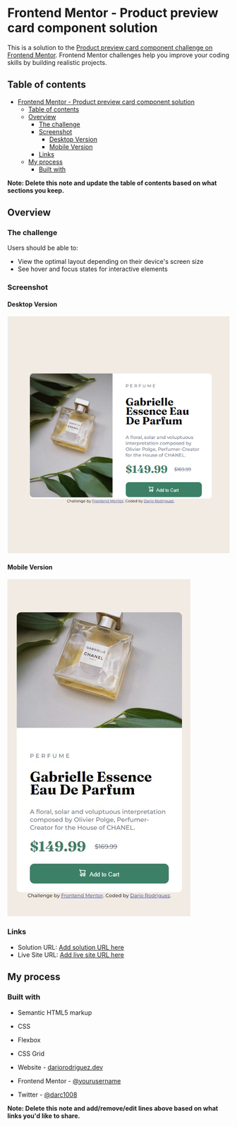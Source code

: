 # Frontend Mentor - Product preview card component solution

This is a solution to the [Product preview card component challenge on Frontend Mentor](https://www.frontendmentor.io/challenges/product-preview-card-component-GO7UmttRfa). Frontend Mentor challenges help you improve your coding skills by building realistic projects. 

## Table of contents

- [Frontend Mentor - Product preview card component solution](#frontend-mentor---product-preview-card-component-solution)
  - [Table of contents](#table-of-contents)
  - [Overview](#overview)
    - [The challenge](#the-challenge)
    - [Screenshot](#screenshot)
      - [Desktop Version](#desktop-version)
      - [Mobile Version](#mobile-version)
    - [Links](#links)
  - [My process](#my-process)
    - [Built with](#built-with)

**Note: Delete this note and update the table of contents based on what sections you keep.**

## Overview

### The challenge

Users should be able to:

- View the optimal layout depending on their device's screen size
- See hover and focus states for interactive elements

### Screenshot

#### Desktop Version
![](./screenshot/../screenshots/desktop.png)

#### Mobile Version
![](./screenshot/../screenshots/mobile.jpg)



### Links

- Solution URL: [Add solution URL here](https://github.com/darc1008/product-preview-card.git)
- Live Site URL: [Add live site URL here](https://timely-beignet-aa20bb.netlify.app/)

## My process

### Built with

- Semantic HTML5 markup
- CSS 
- Flexbox
- CSS Grid




- Website - [dariorodriguez.dev](https://www.dariorodriguez.dev)
- Frontend Mentor - [@yourusername](https://www.frontendmentor.io/profile/darc1008)
- Twitter - [@darc1008](https://www.twitter.com/darc1008)

**Note: Delete this note and add/remove/edit lines above based on what links you'd like to share.**
